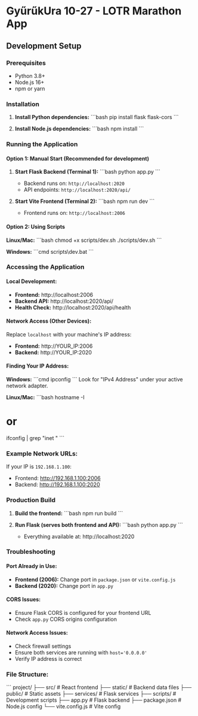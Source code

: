 # GyűrűkUra 10-27 - LOTR Marathon App

## Development Setup

### Prerequisites
- Python 3.8+
- Node.js 16+
- npm or yarn

### Installation

1. **Install Python dependencies:**
   \`\`\`bash
   pip install flask flask-cors
   \`\`\`

2. **Install Node.js dependencies:**
   \`\`\`bash
   npm install
   \`\`\`

### Running the Application

#### Option 1: Manual Start (Recommended for development)

1. **Start Flask Backend (Terminal 1):**
   \`\`\`bash
   python app.py
   \`\`\`
   - Backend runs on: `http://localhost:2020`
   - API endpoints: `http://localhost:2020/api/`

2. **Start Vite Frontend (Terminal 2):**
   \`\`\`bash
   npm run dev
   \`\`\`
   - Frontend runs on: `http://localhost:2006`

#### Option 2: Using Scripts

**Linux/Mac:**
\`\`\`bash
chmod +x scripts/dev.sh
./scripts/dev.sh
\`\`\`

**Windows:**
\`\`\`cmd
scripts\dev.bat
\`\`\`

### Accessing the Application

#### Local Development:
- **Frontend:** http://localhost:2006
- **Backend API:** http://localhost:2020/api/
- **Health Check:** http://localhost:2020/api/health

#### Network Access (Other Devices):
Replace `localhost` with your machine's IP address:
- **Frontend:** http://YOUR_IP:2006
- **Backend:** http://YOUR_IP:2020

#### Finding Your IP Address:

**Windows:**
\`\`\`cmd
ipconfig
\`\`\`
Look for "IPv4 Address" under your active network adapter.

**Linux/Mac:**
\`\`\`bash
hostname -I
# or
ifconfig | grep "inet "
\`\`\`

### Example Network URLs:
If your IP is `192.168.1.100`:
- Frontend: http://192.168.1.100:2006
- Backend: http://192.168.1.100:2020

### Production Build

1. **Build the frontend:**
   \`\`\`bash
   npm run build
   \`\`\`

2. **Run Flask (serves both frontend and API):**
   \`\`\`bash
   python app.py
   \`\`\`
   - Everything available at: http://localhost:2020

### Troubleshooting

#### Port Already in Use:
- **Frontend (2006):** Change port in `package.json` or `vite.config.js`
- **Backend (2020):** Change port in `app.py`

#### CORS Issues:
- Ensure Flask CORS is configured for your frontend URL
- Check `app.py` CORS origins configuration

#### Network Access Issues:
- Check firewall settings
- Ensure both services are running with `host='0.0.0.0'`
- Verify IP address is correct

### File Structure:
\`\`\`
project/
├── src/                 # React frontend
├── static/             # Backend data files
├── public/             # Static assets
├── services/           # Flask services
├── scripts/            # Development scripts
├── app.py             # Flask backend
├── package.json       # Node.js config
└── vite.config.js     # Vite config
